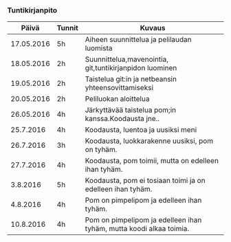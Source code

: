 ### Tuntikirjanpito
Päivä | Tunnit | Kuvaus
--------------- | ----- | ------
17.05.2016 | 5h | Aiheen suunnittelua ja pelilaudan luomista
18.05.2016 | 2h | Suunnittelua,mavenointia, git,tuntikirjanpidon luominen
19.05.2016 |2h| Taistelua git:in ja netbeansin yhteensovittamiseksi
20.05.2016  |2h| Peliluokan aloittelua
26.05.2016|4h| Järkyttävää taistelua pom;in kanssa.Koodausta jne..
25.7.2016|4h| Koodausta, luentoa ja uusiksi meni
26.7.2016|3h| Koodausta, luokkarakenne uusiksi, pom on tyhäm.
27.7.2016|4h| Koodausta, pom toimii, mutta on edelleen ihan tyhäm.
3.8.2016|5h| Koodausta, pom ei tosiaan toimi ja on edelleen ihan tyhäm.
4.8.2016|4h| Pom on pimpelipom ja edelleen ihan tyhäm.
10.8.2016|4h| Pom on pimpelipom ja edelleen ihan tyhäm, mutta koodi alkaa toimia.


